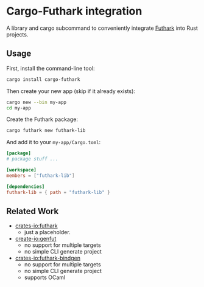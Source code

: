 # Cargo-Futhark integration

A library and cargo subcommand to conveniently integrate [Futhark](https://futhark-lang.org/) into Rust projects.

## Usage

First, install the command-line tool:
```sh
cargo install cargo-futhark
```

Then create your new app (skip if it already exists):
```sh
cargo new --bin my-app
cd my-app
```

Create the Futhark package:
```sh
cargo futhark new futhark-lib
```

And add it to your `my-app/Cargo.toml`:
```toml
[package]
# package stuff ...

[workspace]
members = ["futhark-lib"]

[dependencies]
futhark-lib = { path = "futhark-lib" }
```

## Related Work

- [crates-io:futhark](https://crates.io/crates/futhark)
    - just a placeholder.
- [create-io:genfut](https://crates.io/crates/genfut)
    - no support for multiple targets
    - no simple CLI generate project
- [crates-io:futhark-bindgen](https://crates.io/crates/futhark-bindgen)
    - no support for multiple targets
    - no simple CLI generate project
    - supports OCaml